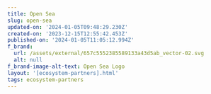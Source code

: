 ```yaml
---
title: Open Sea
slug: open-sea
updated-on: '2024-01-05T09:48:29.230Z'
created-on: '2023-12-15T12:55:42.453Z'
published-on: '2024-01-05T11:05:12.994Z'
f_brand:
  url: /assets/external/657c5552385589133a43d5ab_vector-02.svg
  alt: null
f_brand-image-alt-text: Open Sea Logo
layout: '[ecosystem-partners].html'
tags: ecosystem-partners
---
```



